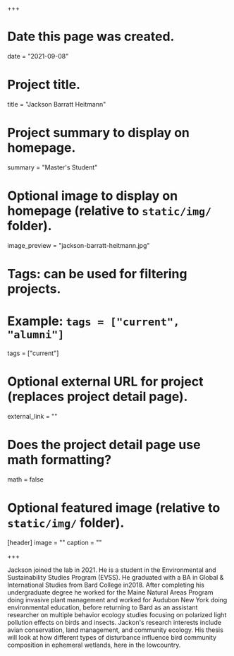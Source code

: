 +++
# Date this page was created.
date = "2021-09-08"

# Project title.
title = "Jackson Barratt Heitmann"

# Project summary to display on homepage.
summary = "Master's Student"

# Optional image to display on homepage (relative to `static/img/` folder).
image_preview = "jackson-barratt-heitmann.jpg"

# Tags: can be used for filtering projects.
# Example: `tags = ["current", "alumni"]`
tags = ["current"]

# Optional external URL for project (replaces project detail page).
external_link = ""

# Does the project detail page use math formatting?
math = false

# Optional featured image (relative to `static/img/` folder).
[header]
image = ""
caption = ""

+++

Jackson joined the lab in 2021. He is a student in the Environmental and
Sustainability Studies Program (EVSS). He graduated with a BA in Global &
International Studies from Bard College in2018. After completing his
undergraduate degree he worked for the Maine Natural Areas Program doing
invasive plant management and worked for Audubon New York doing environmental
education, before returning to Bard as an assistant researcher on multiple
behavior ecology studies focusing on polarized light pollution effects on birds
and insects. Jackon's research interests include avian conservation, land
management, and community ecology. His thesis will look at how different types
of disturbance influence bird community composition in ephemeral wetlands, here
in the lowcountry.